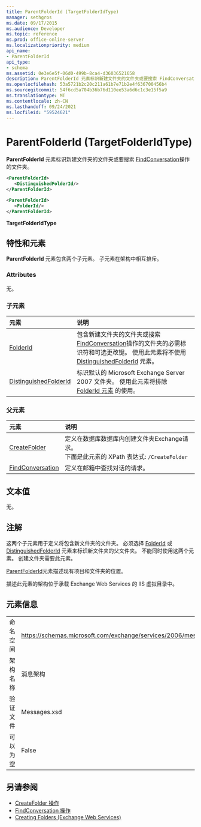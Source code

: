 ```yaml
---
title: ParentFolderId (TargetFolderIdType)
manager: sethgros
ms.date: 09/17/2015
ms.audience: Developer
ms.topic: reference
ms.prod: office-online-server
ms.localizationpriority: medium
api_name:
- ParentFolderId
api_type:
- schema
ms.assetid: 0e3e6e5f-06d0-499b-8ca4-d36036521658
description: ParentFolderId 元素标识新建文件夹的文件夹或要搜索 FindConversation 操作的文件夹。
ms.openlocfilehash: 53a5721b2c20c211a61b7e71b2e4f636700456b4
ms.sourcegitcommit: 54f6cd5a704b36b76d110ee53a6d6c1c3e15f5a9
ms.translationtype: MT
ms.contentlocale: zh-CN
ms.lasthandoff: 09/24/2021
ms.locfileid: "59524621"
---
```

# <a name="parentfolderid-targetfolderidtype"></a>ParentFolderId (TargetFolderIdType)

**ParentFolderId** 元素标识新建文件夹的文件夹或要搜索 [FindConversation](findconversation-operation.md)操作的文件夹。
  
```xml
<ParentFolderId>
   <DistinguishedFolderId/>
</ParentFolderId>
```

```xml
<ParentFolderId>
   <FolderId/> 
</ParentFolderId>
```

**TargetFolderIdType**

## <a name="attributes-and-elements"></a>特性和元素

**ParentFolderId** 元素包含两个子元素。 子元素在架构中相互排斥。 
  
### <a name="attributes"></a>Attributes

无。
  
### <a name="child-elements"></a>子元素

|**元素**|**说明**|
|:-----|:-----|
|[FolderId](folderid.md) <br/> |包含新建文件夹的文件夹或搜索 [FindConversation](findconversation-operation.md)操作的文件夹的必需标识符和可选更改键。 使用此元素将不使用 [DistinguishedFolderId](distinguishedfolderid.md) 元素。  <br/> |
|[DistinguishedFolderId](distinguishedfolderid.md) <br/> |标识默认的 Microsoft Exchange Server 2007 文件夹。 使用此元素将排除 [FolderId 元素](folderid.md) 的使用。  <br/> |
   
### <a name="parent-elements"></a>父元素

|**元素**|**说明**|
|:-----|:-----|
|[CreateFolder](createfolder.md) <br/> |定义在数据库数据库内创建文件夹Exchange请求。  <br/> 下面是此元素的 XPath 表达式:  `/CreateFolder` <br/> |
|[FindConversation](findconversation.md) <br/> |定义在邮箱中查找对话的请求。  <br/> |
   
## <a name="text-value"></a>文本值

无。
  
## <a name="remarks"></a>注解

这两个子元素用于定义将包含新文件夹的文件夹。 必须选择 [FolderId](folderid.md) 或 [DistinguishedFolderId](distinguishedfolderid.md) 元素来标识新文件夹的父文件夹。 不能同时使用这两个元素。 创建文件夹需要此元素。 
  
[ParentFolderId](parentfolderid.md)元素描述现有项目和文件夹的位置。 
  
描述此元素的架构位于承载 Exchange Web Services 的 IIS 虚拟目录中。
  
## <a name="element-information"></a>元素信息

|||
|:-----|:-----|
|命名空间  <br/> |https://schemas.microsoft.com/exchange/services/2006/messages  <br/> |
|架构名称  <br/> |消息架构  <br/> |
|验证文件  <br/> |Messages.xsd  <br/> |
|可以为空  <br/> |False  <br/> |
   
## <a name="see-also"></a>另请参阅

- [CreateFolder 操作](createfolder-operation.md)
- [FindConversation 操作](findconversation-operation.md)
- [Creating Folders (Exchange Web Services)](https://msdn.microsoft.com/library/3b15b0ec-8691-45ed-9a24-a91ff732d6cf%28Office.15%29.aspx)


